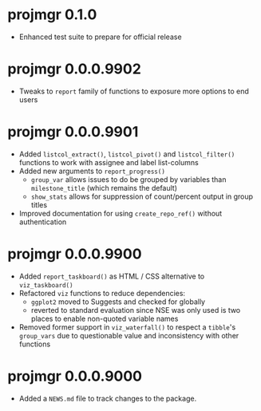 # projmgr 0.1.0

* Enhanced test suite to prepare for official release

# projmgr 0.0.0.9902

* Tweaks to `report` family of functions to exposure more options to end users

# projmgr 0.0.0.9901

* Added `listcol_extract()`, `listcol_pivot()` and `listcol_filter()` functions to work with assignee and label list-columns
* Added new arguments to `report_progress()` 
    - `group_var` allows issues to do be grouped by variables than `milestone_title` (which remains the default)
    - `show_stats` allows for suppression of count/percent output in group titles
* Improved documentation for using `create_repo_ref()` without authentication

# projmgr 0.0.0.9900

* Added `report_taskboard()` as HTML / CSS alternative to `viz_taskboard()`
* Refactored `viz` functions to reduce dependencies:
    - `ggplot2` moved to Suggests and checked for globally
    - reverted to standard evaluation since NSE was only used is two places to enable non-quoted variable names
* Removed former support in `viz_waterfall()` to respect a `tibble`'s `group_vars` due to questionable value and inconsistency with other functions    
    
# projmgr 0.0.0.9000

* Added a `NEWS.md` file to track changes to the package.



